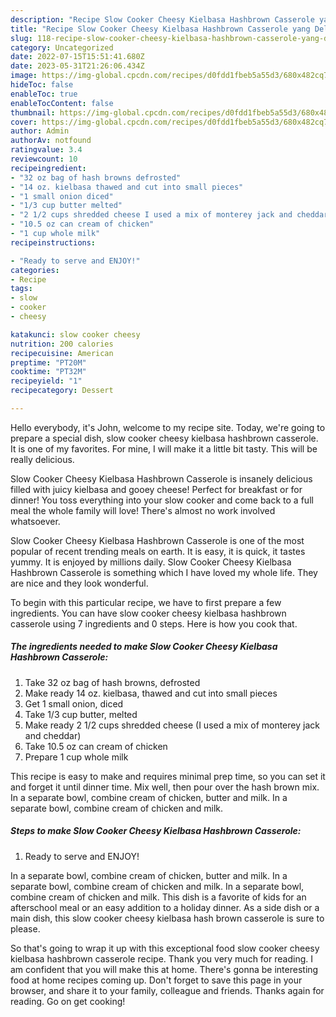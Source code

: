 ```yaml
---
description: "Recipe Slow Cooker Cheesy Kielbasa Hashbrown Casserole yang Delicious}"
title: "Recipe Slow Cooker Cheesy Kielbasa Hashbrown Casserole yang Delicious}"
slug: 118-recipe-slow-cooker-cheesy-kielbasa-hashbrown-casserole-yang-delicious
category: Uncategorized
date: 2022-07-15T15:51:41.680Z
date: 2023-05-31T21:26:06.434Z
image: https://img-global.cpcdn.com/recipes/d0fdd1fbeb5a55d3/680x482cq70/slow-cooker-cheesy-kielbasa-hashbrown-casserole-recipe-main-photo.jpg
hideToc: false
enableToc: true
enableTocContent: false
thumbnail: https://img-global.cpcdn.com/recipes/d0fdd1fbeb5a55d3/680x482cq70/slow-cooker-cheesy-kielbasa-hashbrown-casserole-recipe-main-photo.jpg
cover: https://img-global.cpcdn.com/recipes/d0fdd1fbeb5a55d3/680x482cq70/slow-cooker-cheesy-kielbasa-hashbrown-casserole-recipe-main-photo.jpg
author: Admin
authorAv: notfound
ratingvalue: 3.4
reviewcount: 10
recipeingredient:
- "32 oz bag of hash browns defrosted"
- "14 oz. kielbasa thawed and cut into small pieces"
- "1 small onion diced"
- "1/3 cup butter melted"
- "2 1/2 cups shredded cheese I used a mix of monterey jack and cheddar"
- "10.5 oz can cream of chicken"
- "1 cup whole milk"
recipeinstructions:

- "Ready to serve and ENJOY!"
categories:
- Recipe
tags:
- slow
- cooker
- cheesy

katakunci: slow cooker cheesy 
nutrition: 200 calories
recipecuisine: American
preptime: "PT20M"
cooktime: "PT32M"
recipeyield: "1"
recipecategory: Dessert

---
```



Hello everybody, it's John, welcome to my recipe site. Today, we're going to prepare a special dish, slow cooker cheesy kielbasa hashbrown casserole. It is one of my favorites. For mine, I will make it a little bit tasty. This will be really delicious.

Slow Cooker Cheesy Kielbasa Hashbrown Casserole is insanely delicious filled with juicy kielbasa and gooey cheese! Perfect for breakfast or for dinner! You toss everything into your slow cooker and come back to a full meal the whole family will love! There&#39;s almost no work involved whatsoever.

Slow Cooker Cheesy Kielbasa Hashbrown Casserole is one of the most popular of recent trending meals on earth. It is easy, it is quick, it tastes yummy. It is enjoyed by millions daily. Slow Cooker Cheesy Kielbasa Hashbrown Casserole is something which I have loved my whole life. They are nice and they look wonderful.


To begin with this particular recipe, we have to first prepare a few ingredients. You can have slow cooker cheesy kielbasa hashbrown casserole using 7 ingredients and 0 steps. Here is how you cook that.

<!--inarticleads1-->

##### The ingredients needed to make Slow Cooker Cheesy Kielbasa Hashbrown Casserole:

1. Take 32 oz bag of hash browns, defrosted
1. Make ready 14 oz. kielbasa, thawed and cut into small pieces
1. Get 1 small onion, diced
1. Take 1/3 cup butter, melted
1. Make ready 2 1/2 cups shredded cheese (I used a mix of monterey jack and cheddar)
1. Take 10.5 oz can cream of chicken
1. Prepare 1 cup whole milk


This recipe is easy to make and requires minimal prep time, so you can set it and forget it until dinner time. Mix well, then pour over the hash brown mix. In a separate bowl, combine cream of chicken, butter and milk. In a separate bowl, combine cream of chicken and milk. 

<!--inarticleads2-->

##### Steps to make Slow Cooker Cheesy Kielbasa Hashbrown Casserole:


1. Ready to serve and ENJOY!

In a separate bowl, combine cream of chicken, butter and milk. In a separate bowl, combine cream of chicken and milk. In a separate bowl, combine cream of chicken and milk. This dish is a favorite of kids for an afterschool meal or an easy addition to a holiday dinner. As a side dish or a main dish, this slow cooker cheesy kielbasa hash brown casserole is sure to please. 

So that's going to wrap it up with this exceptional food slow cooker cheesy kielbasa hashbrown casserole recipe. Thank you very much for reading. I am confident that you will make this at home. There's gonna be interesting food at home recipes coming up. Don't forget to save this page in your browser, and share it to your family, colleague and friends. Thanks again for reading. Go on get cooking!
